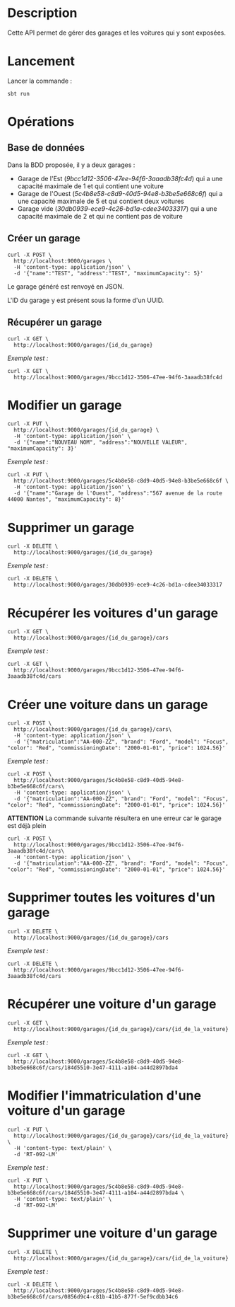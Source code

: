# Description

Cette API permet de gérer des garages et les voitures qui y sont exposées.

# Lancement

Lancer la commande :

    sbt run

# Opérations

## Base de données

Dans la BDD proposée, il y a deux garages :

*  Garage de l'Est (*9bcc1d12-3506-47ee-94f6-3aaadb38fc4d*) qui a une capacité maximale de 1 et qui contient une voiture
*  Garage de l'Ouest (*5c4b8e58-c8d9-40d5-94e8-b3be5e668c6f*) qui a une capacité maximale de 5 et qui contient deux voitures
*  Garage vide (*30db0939-ece9-4c26-bd1a-cdee34033317*) qui a une capacité maximale de 2 et qui ne contient pas de voiture


## Créer un garage

```
curl -X POST \
  http://localhost:9000/garages \
  -H 'content-type: application/json' \
  -d '{"name":"TEST", "address":"TEST", "maximumCapacity": 5}'
```

Le garage généré est renvoyé en JSON.

L'ID du garage y est présent sous la forme d'un UUID.

## Récupérer un garage

```
curl -X GET \
  http://localhost:9000/garages/{id_du_garage}
```

*Exemple test :*

```
curl -X GET \
  http://localhost:9000/garages/9bcc1d12-3506-47ee-94f6-3aaadb38fc4d
```

# Modifier un garage

```
curl -X PUT \
  http://localhost:9000/garages/{id_du_garage} \
  -H 'content-type: application/json' \
  -d '{"name":"NOUVEAU NOM", "address":"NOUVELLE VALEUR", "maximumCapacity": 3}'
```

*Exemple test :*

```
curl -X PUT \
  http://localhost:9000/garages/5c4b8e58-c8d9-40d5-94e8-b3be5e668c6f \
  -H 'content-type: application/json' \
  -d '{"name":"Garage de l'Ouest", "address":"567 avenue de la route 44000 Nantes", "maximumCapacity": 8}'
```

# Supprimer un garage

```
curl -X DELETE \
  http://localhost:9000/garages/{id_du_garage}
```

*Exemple test :*

```
curl -X DELETE \
  http://localhost:9000/garages/30db0939-ece9-4c26-bd1a-cdee34033317
```

# Récupérer les voitures d'un garage

```
curl -X GET \
  http://localhost:9000/garages/{id_du_garage}/cars
```

*Exemple test :*

```
curl -X GET \
  http://localhost:9000/garages/9bcc1d12-3506-47ee-94f6-3aaadb38fc4d/cars
```

# Créer une voiture dans un garage

```
curl -X POST \
  http://localhost:9000/garages/{id_du_garage}/cars\
  -H 'content-type: application/json' \
  -d '{"matriculation":"AA-000-ZZ", "brand": "Ford", "model": "Focus", "color": "Red", "commissioningDate": "2000-01-01", "price": 1024.56}'
```

*Exemple test :*

```
curl -X POST \
  http://localhost:9000/garages/5c4b8e58-c8d9-40d5-94e8-b3be5e668c6f/cars\
  -H 'content-type: application/json' \
  -d '{"matriculation":"AA-000-ZZ", "brand": "Ford", "model": "Focus", "color": "Red", "commissioningDate": "2000-01-01", "price": 1024.56}'
```

**ATTENTION** La commande suivante résultera en une erreur car le garage est déjà plein

```
curl -X POST \
  http://localhost:9000/garages/9bcc1d12-3506-47ee-94f6-3aaadb38fc4d/cars\
  -H 'content-type: application/json' \
  -d '{"matriculation":"AA-000-ZZ", "brand": "Ford", "model": "Focus", "color": "Red", "commissioningDate": "2000-01-01", "price": 1024.56}'
```

# Supprimer toutes les voitures d'un garage

```
curl -X DELETE \
  http://localhost:9000/garages/{id_du_garage}/cars
```

*Exemple test :*

```
curl -X DELETE \
  http://localhost:9000/garages/9bcc1d12-3506-47ee-94f6-3aaadb38fc4d/cars
```

# Récupérer une voiture d'un garage

```
curl -X GET \
  http://localhost:9000/garages/{id_du_garage}/cars/{id_de_la_voiture}
```

*Exemple test :*

```
curl -X GET \
  http://localhost:9000/garages/5c4b8e58-c8d9-40d5-94e8-b3be5e668c6f/cars/184d5510-3e47-4111-a104-a44d2897bda4
```

# Modifier l'immatriculation d'une voiture d'un garage

```
curl -X PUT \
  http://localhost:9000/garages/{id_du_garage}/cars/{id_de_la_voiture} \
  -H 'content-type: text/plain' \
  -d 'RT-092-LM'
```

*Exemple test :*

```
curl -X PUT \
  http://localhost:9000/garages/5c4b8e58-c8d9-40d5-94e8-b3be5e668c6f/cars/184d5510-3e47-4111-a104-a44d2897bda4 \
  -H 'content-type: text/plain' \
  -d 'RT-092-LM'
```

# Supprimer une voiture d'un garage

```
curl -X DELETE \
  http://localhost:9000/garages/{id_du_garage}/cars/{id_de_la_voiture}
```

*Exemple test :*

```
curl -X DELETE \
  http://localhost:9000/garages/5c4b8e58-c8d9-40d5-94e8-b3be5e668c6f/cars/0856d9c4-c81b-41b5-877f-5ef9cdbb34c6
```